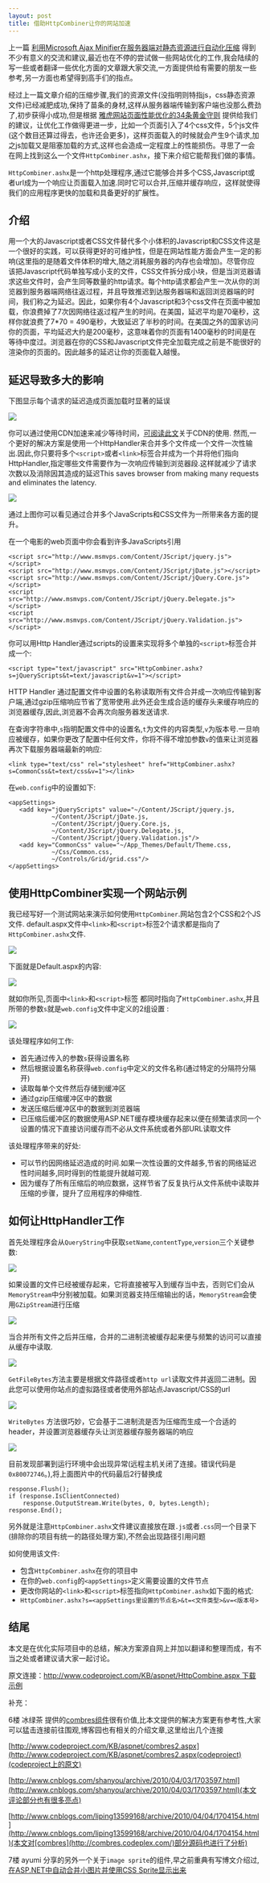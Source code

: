 ```yaml
---
layout: post
title: 借助HttpCombiner让你的网站加速
---
```

上一篇 [利用Microsoft Ajax Minifier在服务器端对静态资源进行自动化压缩](http://samgui.com/blog/利用Microsoft-Ajax-Minifier在服务器端对静态资源进行自动化压缩/) 得到不少有意义的交流和建议,最近也在不停的尝试做一些网站优化的工作,我会陆续的写一些或者翻译一些优化方面的文章跟大家交流,一方面提供给有需要的朋友一些参考,另一方面也希望得到高手们的指点。

经过上一篇文章介绍的压缩步骤,我们的资源文件(没指明则特指js，css静态资源文件)已经减肥成功,保持了苗条的身材,这样从服务器端传输到客户端也没那么费劲了,初步获得小成功,但是根据 [雅虎网站页面性能优化的34条黄金守则](http://developer.yahoo.com/performance/rules.html) 提供给我们的建议，让优化工作做得更进一步，比如一个页面引入了4个css文件，5个js文件(这个数目还算过得去，也许还会更多)，这样页面载入的时候就会产生9个请求,加之js加载又是阻塞加载的方式,这样也会造成一定程度上的性能损伤。寻思了一会在网上找到这么一个文件`HttpCombiner.ashx`，接下来介绍它能帮我们做的事情。

`HttpCombiner.ashx`是一个http处理程序,通过它能够合并多个CSS,Javascript或者url成为一个响应让页面载入加速.同时它可以合并,压缩并缓存响应，这样就使得我们的应用程序更快的加载和具备更好的扩展性。

## 介绍 ##
用一个大的Javascript或者CSS文件替代多个小体积的Javascript和CSS文件这是一个很好的实践，可以获得更好的可维护性，但是在网站性能方面会产生一定的影响(这里指的是随着文件体积的增大,随之消耗服务器的内存也会增加)。尽管你应该把Javascript代码单独写成小支的文件，CSS文件拆分成小块，但是当浏览器请求这些文件时，会产生同等数量的http请求。每个http请求都会产生一次从你的浏览器到服务器端网络往返过程，并且导致推迟到达服务器端和返回浏览器端的时间，我们称之为延迟。因此，如果你有4个Javascript和3个css文件在页面中被加载，你浪费掉了7次因网络往返过程产生的时间。在美国，延迟平均是70毫秒，这样你就浪费了7*70 = 490毫秒，大致延迟了半秒的时间。在美国之外的国家访问你的页面，平均延迟大约是200毫秒，这意味着你的页面有1400毫秒的时间是在等待中度过。浏览器在你的CSS和Javascript文件完全加载完成之前是不能很好的渲染你的页面的。因此越多的延迟让你的页面载入越慢。

## 延迟导致多大的影响 ##
下图显示每个请求的延迟造成页面加载时显著的延误

![](/public/img/2011011017253813.png)

你可以通过使用CDN加速来减少等待时间，[可阅读此文](http://www.msmvps.com/blogs/omar/archive/2007/10/01/make-your-website-faster-using-content-delivery-network.aspx)关于CDN的使用. 然而,一个更好的解决方案是使用一个HttpHandler来合并多个文件成一个文件一次性输出.因此,你只要将多个`<script>`或者`<link>`标签合并成为一个并将他们指向HttpHandler,指定哪些文件需要作为一次响应传输到浏览器段.这样就减少了请求次数以及消除因其造成的延迟This saves browser from making many requests and eliminates the latency.

![](/public/img/2011011017261523.png)

通过上图你可以看见通过合并多个JavaScripts和CSS文件为一所带来各方面的提升。

在一个电影的web页面中你会看到许多JavaScripts引用

	<script src="http://www.msmvps.com/Content/JScript/jquery.js"></script>
	<script src="http://www.msmvps.com/Content/JScript/jDate.js"></script>
	<script src="http://www.msmvps.com/Content/JScript/jQuery.Core.js"></script>
	<script src="http://www.msmvps.com/Content/JScript/jQuery.Delegate.js"></script>
	<script src="http://www.msmvps.com/Content/JScript/jQuery.Validation.js"> </script>

你可以用Http Handler通过scripts的设置来实现将多个单独的`<script>`标签合并成一个:  

	<script type="text/javascript" src="HttpCombiner.ashx?s=jQueryScripts&t=text/javascript&v=1"></script>

HTTP Handler 通过配置文件中设置的名称读取所有文件合并成一次响应传输到客户端,通过gzip压缩响应节省了宽带使用.此外还会生成合适的缓存头来缓存响应的浏览器缓存,因此,浏览器不会再次向服务器发送请求.

在查询字符串中,`s`指明配置文件中的设置名,`t`为文件的内容类型,`v`为版本号.一旦响应被缓存，如果你更改了配置中任何文件，你将不得不增加参数`v`的值来让浏览器再次下载服务器端最新的响应:

	<link type="text/css" rel="stylesheet" href="HttpCombiner.ashx?s=CommonCss&t=text/css&v=1"></link>

在`web.config`中的设置如下:

	<appSettings>
	   <add key="jQueryScripts" value="~/Content/JScript/jquery.js,
	            ~/Content/JScript/jDate.js,
	            ~/Content/JScript/jQuery.Core.js,
	            ~/Content/JScript/jQuery.Delegate.js,
	            ~/Content/JScript/jQuery.Validation.js"/>
	   <add key="CommonCss" value="~/App_Themes/Default/Theme.css,
	            ~/Css/Common.css,
	            ~/Controls/Grid/grid.css"/>
	</appSettings>

## 使用HttpCombiner实现一个网站示例 ##

我已经写好一个测试网站来演示如何使用`HttpCombiner`.网站包含2个CSS和2个JS文件. default.aspx文件中`<link>`和`<script>`标签2个请求都是指向了`HttpCombiner.ashx`文件.

![](/public/img/2011011017292583.png)

下面就是Default.aspx的内容:

![](/public/img/2011011017295056.png)

就如你所见,页面中`<link>`和`<script>`标签 都同时指向了`HttpCombiner.ashx`,并且所带的参数`s`就是`web.config`文件中定义的2组设置 :

![](/public/img/2011011017301531.png)

该处理程序如何工作:

- 首先通过传入的参数`s`获得设置名称
- 然后根据设置名称获得`web.config`中定义的文件名称(通过特定的分隔符分隔开)
- 读取每单个文件然后存储到缓冲区
- 通过gzip压缩缓冲区中的数据
- 发送压缩后缓冲区中的数据到浏览器端
- 已压缩后缓冲区的数据使用ASP.NET缓存模块缓存起来以便在频繁请求同一个设置的情况下直接访问缓存而不必从文件系统或者外部URL读取文件

该处理程序带来的好处:

- 可以节约因网络延迟造成的时间.如果一次性设置的文件越多,节省的网络延迟性时间越多,同时得到的性能提升就越可观.
- 因为缓存了所有压缩后的响应数据，这样节省了反复执行从文件系统中读取并压缩的步骤，提升了应用程序的伸缩性.

## 如何让HttpHandler工作 ##

首先处理程序会从`QueryString`中获取`setName`,`contentType`,`version`三个关键参数:

![](/public/img/2011011017304848.png)

如果设置的文件已经被缓存起来，它将直接被写入到缓存当中去，否则它们会从`MemoryStream`中分别被加载。如果浏览器支持压缩输出的话，`MemoryStream`会使用`GZipStream`进行压缩

![](/public/img/2011011017312082.png)

当合并所有文件之后并压缩，合并的二进制流被缓存起来便与频繁的访问可以直接从缓存中读取.

![](/public/img/2011011017314951.png)

`GetFileBytes`方法主要是根据文件路径或者`http url`读取文件并返回二进制。因此您可以使用你站点的虚拟路径或者使用外部站点Javascript/CSS的url

![](/public/img/2011011017322044.png)

`WriteBytes` 方法很巧妙，它会基于二进制流是否为压缩而生成一个合适的header，并设置浏览器缓存头让浏览器缓存服务器端的响应

![](/public/img/2011011017325270.png)

目前发现部署到运行环境中会出现异常(远程主机关闭了连接。错误代码是`0x80072746`。),将上面图片中的代码最后2行替换成

	response.Flush();
	if (response.IsClientConnected)
	    response.OutputStream.Write(bytes, 0, bytes.Length);
	response.End();

另外就是注意`HttpCombiner.ashx`文件建议直接放在跟`.js`或者`.css`同一个目录下(排除你的项目有统一的路径处理方案),不然会出现路径引用问题

如何使用该文件:

- 包含`HttpCombiner.ashx`在你的项目中
- 在你的`web.config`的`<appSettings>`定义需要设置的文件节点
- 更改你网站的`<link>`和`<script>`标签指向`HttpCombiner.ashx`如下面的格式:
- `HttpCombiner.ashx?s=<appSettings里设置的节点名>&t=<文件类型>&v=<版本号>`

## 结尾 ##
本文是在优化实际项目中的总结，解决方案源自网上并加以翻译和整理而成，有不当之处或者建议请大家一起讨论。

原文连接：[http://www.codeproject.com/KB/aspnet/HttpCombine.aspx  ](http://www.codeproject.com/KB/aspnet/HttpCombine.aspx  ) [下载示例](http://code.msdn.microsoft.com/HttpCombiner)

补充：

6楼 冰绿茶 提供的[combres组件](http://combres.codeplex.com/)很有价值,比本文提供的解决方案更有参考性,大家可以猛击连接前往围观,博客园也有相关的介绍文章,这里给出几个连接

[http://www.codeproject.com/KB/aspnet/combres2.aspx](http://www.codeproject.com/KB/aspnet/combres2.aspx(codeproject)(codeproject上的原文)

[http://www.cnblogs.com/shanyou/archive/2010/04/03/1703597.html](http://www.cnblogs.com/shanyou/archive/2010/04/03/1703597.html)(本文评论部分也有很多亮点)

[http://www.cnblogs.com/liping13599168/archive/2010/04/04/1704154.html](http://www.cnblogs.com/liping13599168/archive/2010/04/04/1704154.html)(本文对[combres](http://combres.codeplex.com/)部分源码也进行了分析)

7楼 ayumi 分享的另外一个关于`image sprite`的组件,早之前重典有写博文介绍过,[在ASP.NET中自动合并小图片并使用CSS Sprite显示出来](http://www.cnblogs.com/chsword/archive/2010/08/13/imagesprite_beta_aspnetmvc.html)